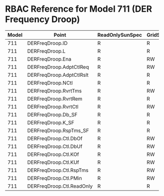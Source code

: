 # RBAC Reference for Model 711 (DER Frequency Droop)

| Model | Point | ReadOnlySunSpec | GridServiceSunSpec | NetworkAdministratorSunSpec | SuperAdministratorSpec | 
|-------|-------|------------------|---------------------|------------------|--------------------|
| 711 | DERFreqDroop.ID | R | R | R | R |
| 711 | DERFreqDroop.L | R | R | R | R |
| 711 | DERFreqDroop.Ena | R | RW | R | RW |
| 711 | DERFreqDroop.AdptCtlReq | R | RW | R | RW |
| 711 | DERFreqDroop.AdptCtlRslt | R | R | R | R |
| 711 | DERFreqDroop.NCtl | R | R | R | R |
| 711 | DERFreqDroop.RvrtTms | R | RW | R | RW |
| 711 | DERFreqDroop.RvrtRem | R | R | R | R |
| 711 | DERFreqDroop.RvrtCtl | R | RW | R | RW |
| 711 | DERFreqDroop.Db_SF | R | R | R | R |
| 711 | DERFreqDroop.K_SF | R | R | R | R |
| 711 | DERFreqDroop.RspTms_SF | R | R | R | R |
| 711 | DERFreqDroop.Ctl.DbOf | R | RW | R | RW |
| 711 | DERFreqDroop.Ctl.DbUf | R | RW | R | RW |
| 711 | DERFreqDroop.Ctl.KOf | R | RW | R | RW |
| 711 | DERFreqDroop.Ctl.KUf | R | RW | R | RW |
| 711 | DERFreqDroop.Ctl.RspTms | R | RW | R | RW |
| 711 | DERFreqDroop.Ctl.PMin | R | RW | R | RW |
| 711 | DERFreqDroop.Ctl.ReadOnly | R | R | R | R |

